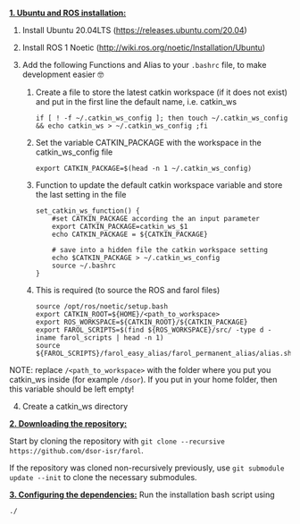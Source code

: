 <ins>**1. Ubuntu and ROS installation:**</ins>
1. Install Ubuntu 20.04LTS (https://releases.ubuntu.com/20.04)
2. Install ROS 1 Noetic (http://wiki.ros.org/noetic/Installation/Ubuntu)
3. Add the following Functions and Alias to your `.bashrc` file, to make development easier 🤓

    1.  Create a file to store the latest catkin workspace (if it does not exist) and put in the first line the default name, i.e. catkin_ws
        ```
        if [ ! -f ~/.catkin_ws_config ]; then touch ~/.catkin_ws_config && echo catkin_ws > ~/.catkin_ws_config ;fi
        ```
    2. Set the variable CATKIN_PACKAGE with the workspace in the catkin_ws_config file
        ```
        export CATKIN_PACKAGE=$(head -n 1 ~/.catkin_ws_config)
        ```
    3. Function to update the default catkin workspace variable and store the last setting in the file
        ```
        set_catkin_ws_function() {
            #set CATKIN_PACKAGE according the an input parameter
            export CATKIN_PACKAGE=catkin_ws_$1
            echo CATKIN_PACKAGE = ${CATKIN_PACKAGE}
    
            # save into a hidden file the catkin workspace setting
            echo $CATKIN_PACKAGE > ~/.catkin_ws_config
            source ~/.bashrc
        }
        ```
    4. This is required (to source the ROS and farol files)
        ```
        source /opt/ros/noetic/setup.bash
        export CATKIN_ROOT=${HOME}/<path_to_workspace>
        export ROS_WORKSPACE=${CATKIN_ROOT}/${CATKIN_PACKAGE}
        export FAROL_SCRIPTS=$(find ${ROS_WORKSPACE}/src/ -type d -iname farol_scripts | head -n 1)
        source ${FAROL_SCRIPTS}/farol_easy_alias/farol_permanent_alias/alias.sh
        ```
NOTE: replace `/<path_to_workspace>` with the folder where you put you catkin_ws inside (for example `/dsor`). If you put in your home folder, then this variable should be left empty!

4. Create a catkin_ws directory

<ins>**2. Downloading the repository:**</ins>

Start by cloning the repository with `git clone --recursive https://github.com/dsor-isr/farol`.

If the repository was cloned non-recursively previously, use `git submodule update --init` to clone the necessary submodules.

<ins>**3. Configuring the dependencies:**</ins>
Run the installation bash script using
```
./
```